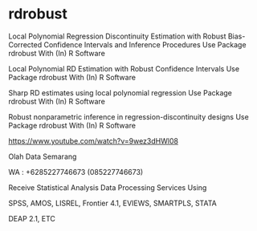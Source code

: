 # rdrobust
Local Polynomial Regression Discontinuity Estimation with Robust Bias-Corrected Confidence Intervals and Inference Procedures Use Package rdrobust With (In) R Software

Local Polynomial RD Estimation with Robust Confidence Intervals Use Package rdrobust With (In) R Software

Sharp RD estimates using local polynomial regression Use Package rdrobust With (In) R Software

Robust nonparametric inference in regression-discontinuity designs Use Package rdrobust With (In) R Software

https://www.youtube.com/watch?v=9wez3dHWl08

Olah Data Semarang

WA : +6285227746673 (085227746673)

Receive Statistical Analysis Data Processing Services Using

SPSS, AMOS, LISREL, Frontier 4.1, EVIEWS, SMARTPLS, STATA

DEAP 2.1, ETC
